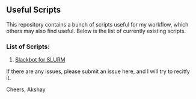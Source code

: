 ## Useful Scripts

This repository contains a bunch of scripts useful for my workflow, which others may also find useful.
Below is the list of currently existing scripts.

### List of Scripts:
1. [Slackbot for SLURM](http://akshayc.com/useful_scripts/python/slack_SLURM/)

If there are any issues, please submit an issue here, and I will try to recitfy it.

Cheers,
Akshay
